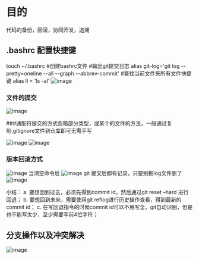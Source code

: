 # 目的
代码的备份，回滚，协同开发，追溯

## .bashrc 配置快捷键
touch ~/.bashrc #创建bashrc文件
#输出git提交日志
alias git-log='git log --pretty=oneline --all --graph --abbrev-commit'
#查找当前文件夹所有文件快捷键
alias ll = 'ls -al'
![image](https://github.com/Kitoali/Git_note/assets/54657765/f936537f-7dd9-4d58-9a49-e92001248e1d)


### 文件的提交 
 ![image](https://github.com/Kitoali/Git_note/assets/54657765/062b1323-a89e-48d4-abf4-bcce96635f59)

###通配符提交的方式忽略部分类型，或某个的文件的方法，一般通过复制.gitignore文件到仓库即可无需手写
 
![image](https://github.com/Kitoali/Git_note/assets/54657765/272822a4-1543-47d8-b9f2-5d43b5ada4b7)
![image](https://github.com/Kitoali/Git_note/assets/54657765/5ebfafa1-b2f4-4864-873c-4798bbea1377)

 
### 版本回滚方式
![image](https://github.com/Kitoali/Git_note/assets/54657765/16b7790f-f50b-47e5-a432-5e19a0f988b6)
当清空命令后
![image](https://github.com/Kitoali/Git_note/assets/54657765/f236d027-24a7-427a-b504-0488c62a28dc)
git 提交后都有记录，只要别把log文件删了
![image](https://github.com/Kitoali/Git_note/assets/54657765/ffed063d-9b9e-4eaa-b202-8a3c0a8b3624)

小结：
	a. 要想回到过去，必须先得到commit id，然后通过git reset –hard 进行回退；
	b. 要想回到未来，需要使用git reflog进行历史操作查看，得到最新的commit id；
	c. 在写回退指令的时候commit id可以不用写全，git自动识别，但是也不能写太少，至少需要写前4位字符；

## 分支操作以及冲突解决
![image](https://github.com/Kitoali/Git_note/assets/54657765/efde1292-c81c-4f8d-ba58-2908789bdd70)





